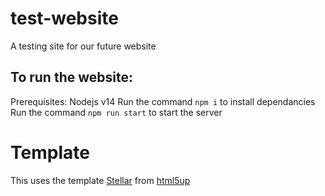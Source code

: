 # test-website
A testing site for our future website

## To run the website:
Prerequisites: Nodejs v14
Run the command `npm i` to install dependancies
Run the command `npm run start` to start the server

# Template
This uses the template [Stellar](https://html5up.net/stellar) from [html5up](https://html5up.net/)
